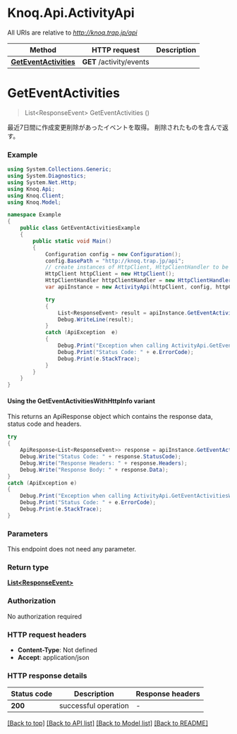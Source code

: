 # Knoq.Api.ActivityApi

All URIs are relative to *http://knoq.trap.jp/api*

| Method | HTTP request | Description |
|--------|--------------|-------------|
| [**GetEventActivities**](ActivityApi.md#geteventactivities) | **GET** /activity/events |  |

<a id="geteventactivities"></a>
# **GetEventActivities**
> List&lt;ResponseEvent&gt; GetEventActivities ()



最近7日間に作成変更削除があったイベントを取得。 削除されたものを含んで返す。 

### Example
```csharp
using System.Collections.Generic;
using System.Diagnostics;
using System.Net.Http;
using Knoq.Api;
using Knoq.Client;
using Knoq.Model;

namespace Example
{
    public class GetEventActivitiesExample
    {
        public static void Main()
        {
            Configuration config = new Configuration();
            config.BasePath = "http://knoq.trap.jp/api";
            // create instances of HttpClient, HttpClientHandler to be reused later with different Api classes
            HttpClient httpClient = new HttpClient();
            HttpClientHandler httpClientHandler = new HttpClientHandler();
            var apiInstance = new ActivityApi(httpClient, config, httpClientHandler);

            try
            {
                List<ResponseEvent> result = apiInstance.GetEventActivities();
                Debug.WriteLine(result);
            }
            catch (ApiException  e)
            {
                Debug.Print("Exception when calling ActivityApi.GetEventActivities: " + e.Message);
                Debug.Print("Status Code: " + e.ErrorCode);
                Debug.Print(e.StackTrace);
            }
        }
    }
}
```

#### Using the GetEventActivitiesWithHttpInfo variant
This returns an ApiResponse object which contains the response data, status code and headers.

```csharp
try
{
    ApiResponse<List<ResponseEvent>> response = apiInstance.GetEventActivitiesWithHttpInfo();
    Debug.Write("Status Code: " + response.StatusCode);
    Debug.Write("Response Headers: " + response.Headers);
    Debug.Write("Response Body: " + response.Data);
}
catch (ApiException e)
{
    Debug.Print("Exception when calling ActivityApi.GetEventActivitiesWithHttpInfo: " + e.Message);
    Debug.Print("Status Code: " + e.ErrorCode);
    Debug.Print(e.StackTrace);
}
```

### Parameters
This endpoint does not need any parameter.
### Return type

[**List&lt;ResponseEvent&gt;**](ResponseEvent.md)

### Authorization

No authorization required

### HTTP request headers

 - **Content-Type**: Not defined
 - **Accept**: application/json


### HTTP response details
| Status code | Description | Response headers |
|-------------|-------------|------------------|
| **200** | successful operation |  -  |

[[Back to top]](#) [[Back to API list]](../README.md#documentation-for-api-endpoints) [[Back to Model list]](../README.md#documentation-for-models) [[Back to README]](../README.md)

